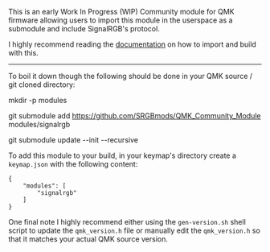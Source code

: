 This is an early Work In Progress (WIP) Community module for QMK firmware allowing users to import this module in the userspace as a submodule and include SignalRGB's protocol.

I highly recommend reading the [documentation](https://docs.qmk.fm/features/community_modules) on how to import and build with this.

---

To boil it down though the following should be done in your QMK source / git cloned directory:

mkdir -p modules

git submodule add https://github.com/SRGBmods/QMK_Community_Module modules/signalrgb

git submodule update --init --recursive

To add this module to your build, in your keymap's directory create a `keymap.json` with the following content:

```
{
    "modules": [
        "signalrgb"
    ]
}
```

One final note I highly recommend either using the `gen-version.sh` shell script to update the `qmk_version.h` file or manually edit the `qmk_version.h` so that it matches your actual QMK source version.